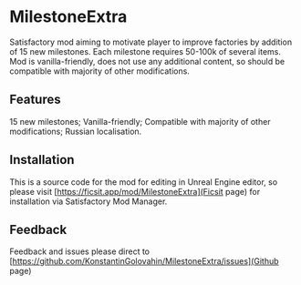 # MilestoneExtra
Satisfactory mod aiming to motivate player to improve factories by addition of 15 new milestones. Each milestone requires 50-100k of several items.
Mod is vanilla-friendly, does not use any additional content, so should be compatible with majority of other modifications. 

## Features
15 new milestones;
Vanilla-friendly;
Compatible with majority of other modifications;
Russian localisation.

## Installation
This is a source code for the mod for editing in Unreal Engine editor, so please visit [https://ficsit.app/mod/MilestoneExtra](Ficsit page) for installation via Satisfactory Mod Manager.

## Feedback
Feedback and issues please direct to  [https://github.com/KonstantinGolovahin/MilestoneExtra/issues](Github page)
